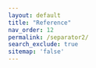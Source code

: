 ```yaml
---
layout: default
title: "Reference"
nav_order: 12
permalink: /separator2/
search_exclude: true
sitemap: 'false'
---
```

